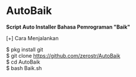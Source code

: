 # AutoBaik
<b>Script Auto Installer Bahasa Pemrograman "Baik"</b>

[+] Cara Menjalankan

$ pkg install git <br>
$ git clone https://github.com/zerostr/AutoBaik <br>
$ cd AutoBaik <br>
$ bash Baik.sh
